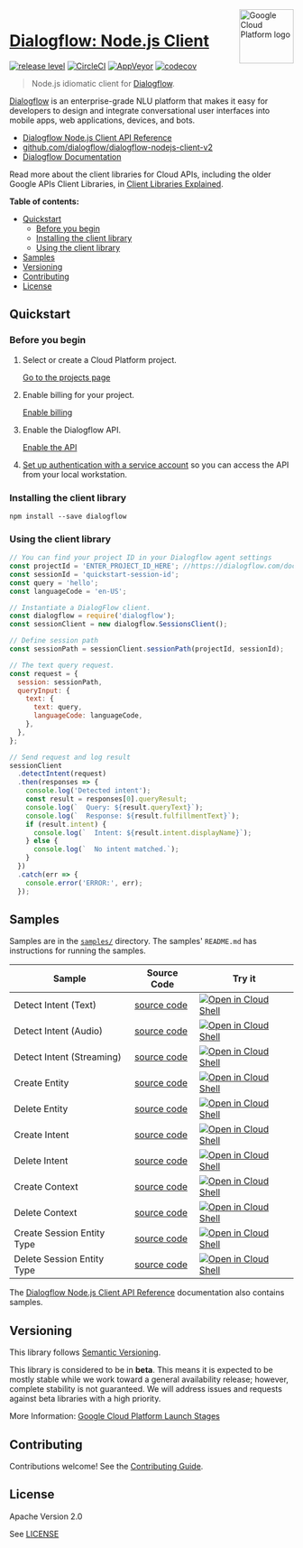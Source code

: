 <img src="https://avatars2.githubusercontent.com/u/2810941?v=3&s=96" alt="Google Cloud Platform logo" title="Google Cloud Platform" align="right" height="96" width="96"/>

# [Dialogflow: Node.js Client](https://github.com/dialogflow/dialogflow-nodejs-client-v2)

[![release level](https://img.shields.io/badge/release%20level-beta-yellow.svg?style&#x3D;flat)](https://cloud.google.com/terms/launch-stages)
[![CircleCI](https://img.shields.io/circleci/project/github/dialogflow/dialogflow-nodejs-client-v2.svg?style=flat)](https://circleci.com/gh/dialogflow/dialogflow-nodejs-client-v2)
[![AppVeyor](https://ci.appveyor.com/api/projects/status/github/dialogflow/dialogflow-nodejs-client-v2?branch=master&svg=true)](https://ci.appveyor.com/project/dialogflow/dialogflow-nodejs-client-v2)
[![codecov](https://img.shields.io/codecov/c/github/dialogflow/dialogflow-nodejs-client-v2/master.svg?style=flat)](https://codecov.io/gh/dialogflow/dialogflow-nodejs-client-v2)

> Node.js idiomatic client for [Dialogflow][product-docs].

[Dialogflow](https://dialogflow.com/docs/reference/v2-agent-setup) is an enterprise-grade NLU platform that makes it easy for developers to design and integrate conversational user interfaces into mobile apps, web applications, devices, and bots.


* [Dialogflow Node.js Client API Reference][client-docs]
* [github.com/dialogflow/dialogflow-nodejs-client-v2](https://github.com/dialogflow/dialogflow-nodejs-client-v2)
* [Dialogflow Documentation][product-docs]

Read more about the client libraries for Cloud APIs, including the older
Google APIs Client Libraries, in [Client Libraries Explained][explained].

[explained]: https://cloud.google.com/apis/docs/client-libraries-explained

**Table of contents:**

* [Quickstart](#quickstart)
  * [Before you begin](#before-you-begin)
  * [Installing the client library](#installing-the-client-library)
  * [Using the client library](#using-the-client-library)
* [Samples](#samples)
* [Versioning](#versioning)
* [Contributing](#contributing)
* [License](#license)

## Quickstart

### Before you begin

1.  Select or create a Cloud Platform project.

    [Go to the projects page][projects]

1.  Enable billing for your project.

    [Enable billing][billing]

1.  Enable the Dialogflow API.

    [Enable the API][enable_api]

1.  [Set up authentication with a service account][auth] so you can access the
    API from your local workstation.

[projects]: https://console.cloud.google.com/project
[billing]: https://support.google.com/cloud/answer/6293499#enable-billing
[enable_api]: https://console.cloud.google.com/flows/enableapi?apiid=dialogflow.googleapis.com
[auth]: https://cloud.google.com/docs/authentication/getting-started

### Installing the client library

    npm install --save dialogflow

### Using the client library

```javascript
// You can find your project ID in your Dialogflow agent settings
const projectId = 'ENTER_PROJECT_ID_HERE'; //https://dialogflow.com/docs/agents#settings
const sessionId = 'quickstart-session-id';
const query = 'hello';
const languageCode = 'en-US';

// Instantiate a DialogFlow client.
const dialogflow = require('dialogflow');
const sessionClient = new dialogflow.SessionsClient();

// Define session path
const sessionPath = sessionClient.sessionPath(projectId, sessionId);

// The text query request.
const request = {
  session: sessionPath,
  queryInput: {
    text: {
      text: query,
      languageCode: languageCode,
    },
  },
};

// Send request and log result
sessionClient
  .detectIntent(request)
  .then(responses => {
    console.log('Detected intent');
    const result = responses[0].queryResult;
    console.log(`  Query: ${result.queryText}`);
    console.log(`  Response: ${result.fulfillmentText}`);
    if (result.intent) {
      console.log(`  Intent: ${result.intent.displayName}`);
    } else {
      console.log(`  No intent matched.`);
    }
  })
  .catch(err => {
    console.error('ERROR:', err);
  });
```

## Samples

Samples are in the [`samples/`](https://github.com/dialogflow/dialogflow-nodejs-client-v2/tree/master/samples) directory. The samples' `README.md`
has instructions for running the samples.

| Sample                      | Source Code                       | Try it |
| --------------------------- | --------------------------------- | ------ |
| Detect Intent (Text) | [source code](https://github.com/dialogflow/dialogflow-nodejs-client-v2/blob/master/samples/detect.js) | [![Open in Cloud Shell][shell_img]](https://console.cloud.google.com/cloudshell/open?git_repo=https://github.com/dialogflow/dialogflow-nodejs-client-v2&page=editor&open_in_editor=samples/detect.js,samples/README.md) |
| Detect Intent (Audio) | [source code](https://github.com/dialogflow/dialogflow-nodejs-client-v2/blob/master/samples/detect.js) | [![Open in Cloud Shell][shell_img]](https://console.cloud.google.com/cloudshell/open?git_repo=https://github.com/dialogflow/dialogflow-nodejs-client-v2&page=editor&open_in_editor=samples/detect.js,samples/README.md) |
| Detect Intent (Streaming) | [source code](https://github.com/dialogflow/dialogflow-nodejs-client-v2/blob/master/samples/detect.js) | [![Open in Cloud Shell][shell_img]](https://console.cloud.google.com/cloudshell/open?git_repo=https://github.com/dialogflow/dialogflow-nodejs-client-v2&page=editor&open_in_editor=samples/detect.js,samples/README.md) |
| Create Entity | [source code](https://github.com/dialogflow/dialogflow-nodejs-client-v2/blob/master/samples/resource.js) | [![Open in Cloud Shell][shell_img]](https://console.cloud.google.com/cloudshell/open?git_repo=https://github.com/dialogflow/dialogflow-nodejs-client-v2&page=editor&open_in_editor=samples/resource.js,samples/README.md) |
| Delete Entity | [source code](https://github.com/dialogflow/dialogflow-nodejs-client-v2/blob/master/samples/resource.js) | [![Open in Cloud Shell][shell_img]](https://console.cloud.google.com/cloudshell/open?git_repo=https://github.com/dialogflow/dialogflow-nodejs-client-v2&page=editor&open_in_editor=samples/resource.js,samples/README.md) |
| Create Intent | [source code](https://github.com/dialogflow/dialogflow-nodejs-client-v2/blob/master/samples/resource.js) | [![Open in Cloud Shell][shell_img]](https://console.cloud.google.com/cloudshell/open?git_repo=https://github.com/dialogflow/dialogflow-nodejs-client-v2&page=editor&open_in_editor=samples/resource.js,samples/README.md) |
| Delete Intent | [source code](https://github.com/dialogflow/dialogflow-nodejs-client-v2/blob/master/samples/resource.js) | [![Open in Cloud Shell][shell_img]](https://console.cloud.google.com/cloudshell/open?git_repo=https://github.com/dialogflow/dialogflow-nodejs-client-v2&page=editor&open_in_editor=samples/resource.js,samples/README.md) |
| Create Context | [source code](https://github.com/dialogflow/dialogflow-nodejs-client-v2/blob/master/samples/resource.js) | [![Open in Cloud Shell][shell_img]](https://console.cloud.google.com/cloudshell/open?git_repo=https://github.com/dialogflow/dialogflow-nodejs-client-v2&page=editor&open_in_editor=samples/resource.js,samples/README.md) |
| Delete Context | [source code](https://github.com/dialogflow/dialogflow-nodejs-client-v2/blob/master/samples/resource.js) | [![Open in Cloud Shell][shell_img]](https://console.cloud.google.com/cloudshell/open?git_repo=https://github.com/dialogflow/dialogflow-nodejs-client-v2&page=editor&open_in_editor=samples/resource.js,samples/README.md) |
| Create Session Entity Type | [source code](https://github.com/dialogflow/dialogflow-nodejs-client-v2/blob/master/samples/resource.js) | [![Open in Cloud Shell][shell_img]](https://console.cloud.google.com/cloudshell/open?git_repo=https://github.com/dialogflow/dialogflow-nodejs-client-v2&page=editor&open_in_editor=samples/resource.js,samples/README.md) |
| Delete Session Entity Type | [source code](https://github.com/dialogflow/dialogflow-nodejs-client-v2/blob/master/samples/resource.js) | [![Open in Cloud Shell][shell_img]](https://console.cloud.google.com/cloudshell/open?git_repo=https://github.com/dialogflow/dialogflow-nodejs-client-v2&page=editor&open_in_editor=samples/resource.js,samples/README.md) |

The [Dialogflow Node.js Client API Reference][client-docs] documentation
also contains samples.

## Versioning

This library follows [Semantic Versioning](http://semver.org/).

This library is considered to be in **beta**. This means it is expected to be
mostly stable while we work toward a general availability release; however,
complete stability is not guaranteed. We will address issues and requests
against beta libraries with a high priority.

More Information: [Google Cloud Platform Launch Stages][launch_stages]

[launch_stages]: https://cloud.google.com/terms/launch-stages

## Contributing

Contributions welcome! See the [Contributing Guide](https://github.com/dialogflow/dialogflow-nodejs-client-v2/blob/master/.github/CONTRIBUTING.md).

## License

Apache Version 2.0

See [LICENSE](https://github.com/dialogflow/dialogflow-nodejs-client-v2/blob/master/LICENSE)

[client-docs]: https://dialogflow.com/docs/reference/api-v2/rpc/
[product-docs]: https://dialogflow.com/docs/reference/api-v2/rpc/
[shell_img]: //gstatic.com/cloudssh/images/open-btn.png